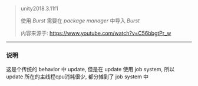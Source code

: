 > unity2018.3.11f1
>
> 使用 *Burst* 需要在 *package manager* 中导入 *Burst* 
>
> 内容来源于: https://www.youtube.com/watch?v=C56bbgtPr_w

---

### 说明

这是个传统的 behavior 中 update, 但是在 update 使用 job system, 所以 update 所在的主线程cpu消耗很少, 都分摊到了 job system 中